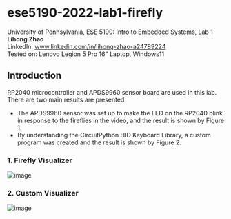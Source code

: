 # ese5190-2022-lab1-firefly
  University of Pennsylvania, ESE 5190: Intro to Embedded Systems, Lab 1  
  **Lihong Zhao**  
  LinkedIn: www.linkedin.com/in/lihong-zhao-a24789224  
  Tested on: Lenovo Legion 5 Pro 16" Laptop, Windows11  
## Introduction
RP2040 microcontroller and APDS9960 sensor board are used in this lab. There are two main results are presented:    
* The APDS9960 sensor was set up to make the LED on the RP2040 blink in response to the fireflies in the video, and the result is shown by Figure 1.  
* By understanding the CircuitPython HID Keyboard Library, a custom program was created and the result is shown by Figure 2.  
### 1. Firefly Visualizer
![image](https://github.com/lihzhao14/ese5190-2022-lab1-firefly/blob/main/3.2.gif)
### 2. Custom Visualizer
![image](https://github.com/lihzhao14/ese5190-2022-lab1-firefly/blob/main/4.4.gif)
